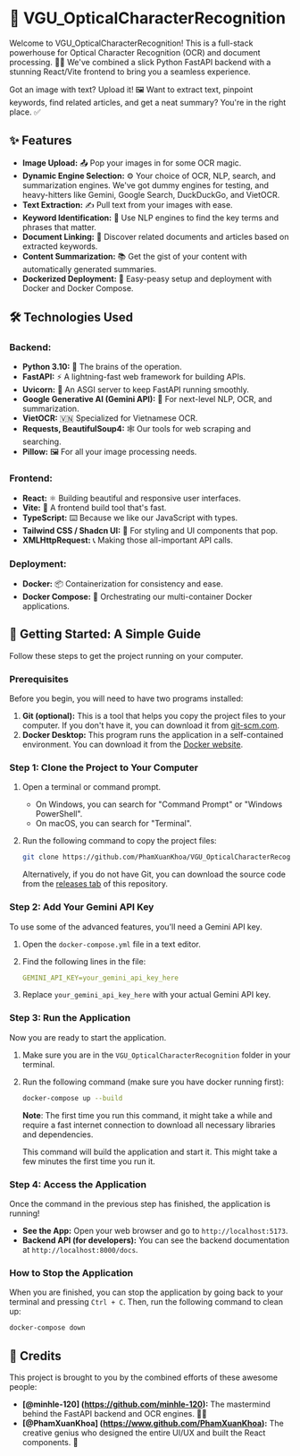 # 📝 VGU_OpticalCharacterRecognition

Welcome to VGU_OpticalCharacterRecognition! This is a full-stack powerhouse for Optical Character Recognition (OCR) and document processing. 🧠✨ We've combined a slick Python FastAPI backend with a stunning React/Vite frontend to bring you a seamless experience.

Got an image with text? Upload it! 🖼️ Want to extract text, pinpoint keywords, find related articles, and get a neat summary? You're in the right place. ✅

## ✨ Features

*   **Image Upload:** 📤 Pop your images in for some OCR magic.
*   **Dynamic Engine Selection:** ⚙️ Your choice of OCR, NLP, search, and summarization engines. We've got dummy engines for testing, and heavy-hitters like Gemini, Google Search, DuckDuckGo, and VietOCR.
*   **Text Extraction:** ✍️ Pull text from your images with ease.
*   **Keyword Identification:** 🔑 Use NLP engines to find the key terms and phrases that matter.
*   **Document Linking:** 🔗 Discover related documents and articles based on extracted keywords.
*   **Content Summarization:** 📚 Get the gist of your content with automatically generated summaries.
*   **Dockerized Deployment:** 🐳 Easy-peasy setup and deployment with Docker and Docker Compose.

## 🛠️ Technologies Used

### **Backend:**
*   **Python 3.10:** 🐍 The brains of the operation.
*   **FastAPI:** ⚡ A lightning-fast web framework for building APIs.
*   **Uvicorn:** 🦄 An ASGI server to keep FastAPI running smoothly.
*   **Google Generative AI (Gemini API):** 🤖 For next-level NLP, OCR, and summarization.
*   **VietOCR:** 🇻🇳 Specialized for Vietnamese OCR.
*   **Requests, BeautifulSoup4:** 🕸️ Our tools for web scraping and searching.
*   **Pillow:** 🖼️ For all your image processing needs.

### **Frontend:**
*   **React:** ⚛️ Building beautiful and responsive user interfaces.
*   **Vite:** 🚀 A frontend build tool that's fast.
*   **TypeScript:** ⌨️ Because we like our JavaScript with types.
*   **Tailwind CSS / Shadcn UI:** 🎨 For styling and UI components that pop.
*   **XMLHttpRequest:** 📞 Making those all-important API calls.

### **Deployment:**
*   **Docker:** 📦 Containerization for consistency and ease.
*   **Docker Compose:** 🎼 Orchestrating our multi-container Docker applications.

## 🚀 Getting Started: A Simple Guide

Follow these steps to get the project running on your computer.

### **Prerequisites**

Before you begin, you will need to have two programs installed:

1.  **Git (optional):** This is a tool that helps you copy the project files to your computer. If you don't have it, you can download it from [git-scm.com](https://git-scm.com/downloads).
2.  **Docker Desktop:** This program runs the application in a self-contained environment. You can download it from the [Docker website](https://www.docker.com/products/docker-desktop).

### **Step 1: Clone the Project to Your Computer**

1.  Open a terminal or command prompt.
    *   On Windows, you can search for "Command Prompt" or "Windows PowerShell".
    *   On macOS, you can search for "Terminal".
2.  Run the following command to copy the project files:

    ```bash
    git clone https://github.com/PhamXuanKhoa/VGU_OpticalCharacterRecognition
    ```
    Alternatively, if you do not have Git, you can download the source code from the [releases tab](https://github.com/PhamXuanKhoa/VGU_OpticalCharacterRecognition/releases) of this repository.

### **Step 2: Add Your Gemini API Key**

To use some of the advanced features, you'll need a Gemini API key.

1.  Open the `docker-compose.yml` file in a text editor.
2.  Find the following lines in the file:

    ```yaml
    GEMINI_API_KEY=your_gemini_api_key_here
    ```

3.  Replace `your_gemini_api_key_here` with your actual Gemini API key.

### **Step 3: Run the Application**

Now you are ready to start the application.

1.  Make sure you are in the `VGU_OpticalCharacterRecognition` folder in your terminal.
2.  Run the following command (make sure you have docker running first):

    ```bash
    docker-compose up --build
    ```

    **Note**: The first time you run this command, it might take a while and require a fast internet connection to download all necessary libraries and dependencies.

    This command will build the application and start it. This might take a few minutes the first time you run it.

### **Step 4: Access the Application**

Once the command in the previous step has finished, the application is running!

*   **See the App:** Open your web browser and go to `http://localhost:5173`.
*   **Backend API (for developers):** You can see the backend documentation at `http://localhost:8000/docs`.

### **How to Stop the Application**

When you are finished, you can stop the application by going back to your terminal and pressing `Ctrl + C`. Then, run the following command to clean up:

```bash
docker-compose down
```

## 🙏 Credits

This project is brought to you by the combined efforts of these awesome people:

-   **[@minhle-120] (https://github.com/minhle-120):** The mastermind behind the FastAPI backend and OCR engines. 🧑‍💻
-   **[@PhamXuanKhoa] (https://www.github.com/PhamXuanKhoa):** The creative genius who designed the entire UI/UX and built the React components. 🎨
